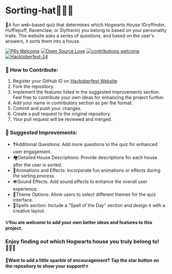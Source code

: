 # Sorting-hat🎩🧙‍♀️

📌A fun web-based quiz that determines which Hogwarts House (Gryffindor, Hufflepuff, Ravenclaw, or Slytherin) you belong
to based on your personality traits. The website asks a series of questions, and based on the user's answers, it sorts
them into a house.


<div align="left">

[![PRs Welcome](https://img.shields.io/badge/PRs-Welcome-brightgreen.svg?style=flat&logo=github)](https://github.com/d-coder111/sorting-hat)
[![Open Source Love](https://img.shields.io/badge/Open%20Source-%F0%9F%A4%8D-Green)](https://github.com/d-coder111/sorting-hat)
[![contributions welcome](https://img.shields.io/static/v1.svg?label=Contributions&message=Welcome&color=0059b3)](https://github.com/d-coder111/sorting-hat)
[![Hacktoberfest-24](https://img.shields.io/static/v1.svg?label=Hacktoberfest-24&message=Accepted&color=red)](https://github.com/d-coder111/sorting-hat)

</div>

### 🌟 How to Contribute:

1. Register your GitHub ID on [Hackoberfest Website](https://hacktoberfest.com/auth/)
2. Fork the repository.
3. Implement the features listed in the suggested improvements section. Feel free to contribute your own ideas for
   enhancing the project further.
4. Add your name in contributors section as per the format.
5. Commit and push your changes.
6. Create a pull request to the original repository.
7. Your pull request will be reviewed and merged.

### 🎯 Suggested Improvements:

- ❓Additional Questions: Add more questions to the quiz for enhanced user engagement.
- 🏘Detailed House Descriptions: Provide descriptions for each house after the user is sorted.
- 💖Animations and Effects: Incorporate fun animations or effects during the sorting process.
- 🔊Sound Effects: Add sound effects to enhance the overall user experience.
- 💫Theme Options: Allow users to select different themes for the quiz interface.
- 🔮Spells section: Include a "Spell of the Day" section and design it with a creative layout.

#### 💡You are welcome to add your own better ideas and features to this project.

### Enjoy finding out which Hogwarts house you truly belong to!🧙‍♂️✨

#### 💟Want to add a little sparkle of encouragement? Tap the star button on the repository to show your support!⭐

